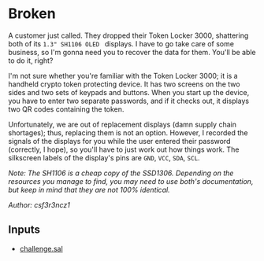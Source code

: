 # Broken

A customer just called. They dropped their Token Locker 3000, shattering both of its `1.3" SH1106 OLED ` displays. I have to go take care of some business, so I'm gonna need you to recover the data for them. You'll be able to do it, right?

I'm not sure whether you're familiar with the Token Locker 3000; it is a handheld crypto token protecting device. It has two screens on the two sides and two sets of keypads and buttons. When you start up the device, you have to enter two separate passwords, and if it checks out, it displays two QR codes containing the token. 

Unfortunately, we are out of replacement displays (damn supply chain shortages); thus, replacing them is not an option. However, I recorded the signals of the displays for you while the user entered their password (correctly, I hope), so you'll have to just work out how things work. The silkscreen labels of the display's pins are `GND`, `VCC`, `SDA`, `SCL`. 

*Note: The SH1106 is a cheap copy of the SSD1306. Depending on the resources you manage to find, you may need to use both's documentation, but keep in mind that they are not 100% identical.*

*Author: csf3r3ncz1*

## Inputs
- [challenge.sal](input/challenge.sal)

